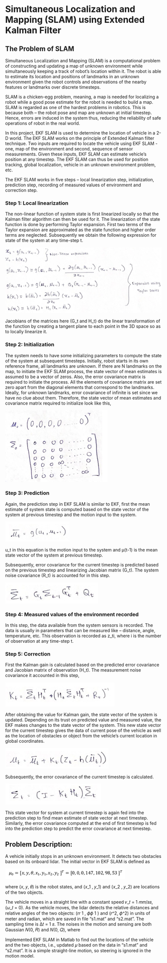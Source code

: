 # Simultaneous Localization and Mapping (SLAM) using Extended Kalman Filter

## The Problem of SLAM
Simultaneous Localization and Mapping (SLAM) is a computational problem of constructing and updating a map of unknown environment while simultaneously keeping a track of robot’s location within it. The robot is able to estimate its location and positions of landmarks in an unknown environment given the robot controls and observations of the nearby features or landmarks over discrete timesteps.

SLAM is a chicken-egg problem, meaning, a map is needed for localizing a robot while a good pose estimate for the robot is needed to build a map. SLAM is regarded as one of the hardest problems in robotics. This is because both – the robot pose and map are unknown at initial timestep. Hence, errors are induced in the system thus, reducing the reliability of safe operations of robot in the real world.

In this project, EKF SLAM is used to determine the location of vehicle in a 2-D world. The EKF SLAM works on the principle of Extended Kalman filter technique. Two inputs are required to locate the vehicle using EKF SLAM - one, map of the environment and second, sequence of sensor measurements. Given these inputs, EKF SLAM can estimate vehicle’s position at any timestep. The EKF SLAM can thus be used for position tracking, global localization, vehicle in an unknown environment problem, etc.

The EKF SLAM works in five steps – local linearization step, initialization, prediction step, recording of measured values of environment and correction step.

### Step 1: Local linearization
The non-linear function of system state is first linearized locally so that the Kalman filter algorithm can then be used for it. The linearization of the state function is done by performing Taylor expansion. First two terms of the Taylor expansion are approximated as the state function and higher order terms
are neglected. Subsequently we obtain the following expression for state of the system at any time-step t.

![Step 1: Local Linearization](images/step1.png)

Jacobians of the matrices here (G_t and H_t) do the linear transformation of the function by creating a tangent plane to each point in the 3D space so as to locally linearize it.

### Step 2: Initialization
The system needs to have some initializing parameters to compute the state of the system at subsequent timesteps. Initially, robot starts in its own reference frame, all landmarks are unknown. If there are N landmarks on the map, to initiate the EKF SLAM process, the state vector of mean estimates is assumed to be a vector of zeros. Also, the error covariance matrix is required to initiate the process. All the elements of covariance matrix are set zero apart from the diagonal elements that correspond to the landmarks. Ideally, for unknown landmarks, error covariance of infinite is set since we have no clue about them. Therefore, the state vector of mean estimates and covariance matrix required to initialize look like this,

![Step 2: Initialization](images/step2.png)

### Step 3: Prediction
Again, the prediction step in EKF SLAM is similar to EKF, first the mean estimate of system state is computed based on the state vector of the system at previous timestep and the motion input to the system.

![Step 3.1: Prediction - Mean Estimate](images/step3_1.png)

u_t in this equation is the motion input to the system and μ(t-1) is the mean state vector of the system at previous timestep.

Subsequently, error covariance for the current timestep is predicted based on the previous timestep and linearizing Jacobian matrix (G_t). The system noise covariance (R_t) is accounted for in this step.

![Step 3.2: Prediction - Error Covariance](images/step3_2.png)

### Step 4: Measured values of the environment recorded
In this step, the data available from the system sensors is recorded. The data is usually in parameters that can be measured like – distance, angle, temperature, etc. This observation is recorded as z_ti, where i is the number of observation at any time-step t.

### Step 5: Correction
First the Kalman gain is calculated based on the predicted error covariance and Jacobian matrix of observation (H_t). The measurement noise covariance it accounted in this step,

![Step 5.1: Correction - Kalman Gain](images/step5_1.png)

After obtaining the value for Kalman gain, the state vector of the system is updated. Depending on its trust on predicted value and measured value, the EKF makes changes to the state vector of the system. This new state vector for the current timestep gives the data of current pose of the vehicle as well as the location of obstacles or object from the vehicle’s current location in global coordinates.

![Step 5.2: Correction - State Vector](images/step5_2.png)

Subsequently, the error covariance of the current timestep is calculated.

![Step 5.3: Correction - Error Covariance](images/step5_3.png)

This state vector for system at current timestep is again fed into the prediction step to find mean estimate of state vector at next timestep. Similarly, the error covariance computed at the end of first timestep is fed into the prediction step to predict the error covariance at next timestep.

## Problem Description:
A vehicle initially stops in an unknown environment. It detects two obstacles based on its onboard lidar. The initial vector in EKF SLAM is defined as

![Initial vector](images/init_vector.png)

where (𝑥, 𝑦, 𝜃) is the robot states, and (𝑥_1 , 𝑦_1) and (𝑥_2 , 𝑦_2) are locations of the two objects.

The vehicle moves in a straight line with a constant speed 𝑣_𝑡 = 1 𝑚𝑚/𝑠𝑠, (𝜔_𝑡 = 0). As the vehicle moves, the lidar detects the relative distances and relative angles of the two objects: (𝑟𝑟 1 , 𝜙𝜙 1 )
and (𝑟^2, 𝜙^2) in units of meter and radian, which are saved in file “s1.mat” and “s2.mat”. The sampling time is Δ𝑡 = 1 𝑠.
The noises in the motion and sensing are both Gaussian 𝑁(0, 𝑅) and 𝑁(0, 𝑄), where

Implemented EKF SLAM in Matlab to find out the locations of the vehicle and the two objects, i.e., updated 𝜇 based on the data in “s1.mat” and “s2.mat”.
It is a simple straight-line motion, so steering is ignored in the motion model.


